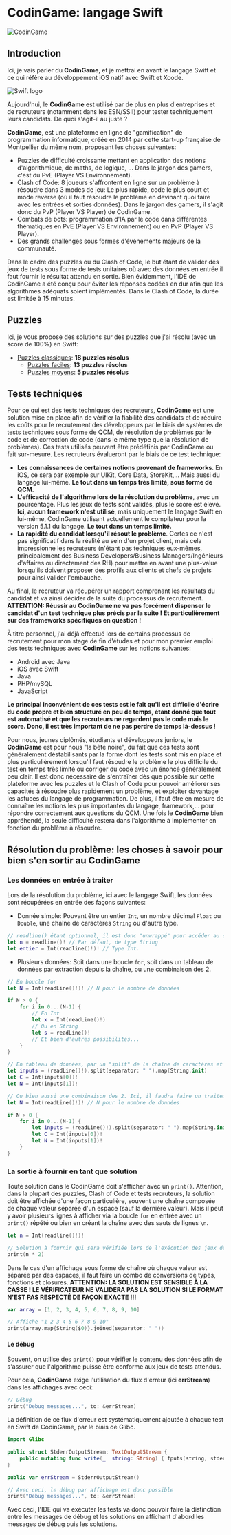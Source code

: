 # CodinGame: langage Swift

![CodinGame](https://www.it-connect.fr/wp-content-itc/uploads/2017/02/codingame-wall.jpg)

## Introduction
Ici, je vais parler du **CodinGame**, et je mettrai en avant le langage Swift et ce qui réfère au développement iOS natif avec Swift et Xcode.

![Swift logo](https://codabee.com/wp-content/uploads/2019/05/1280px-Swift_logo_with_text.svg_.png)

Aujourd'hui, le **CodinGame** est utilisé par de plus en plus d'entreprises et de recruteurs (notamment dans les ESN/SSII) pour tester techniquement leurs candidats. De quoi s'agit-il au juste ?

**CodinGame**, est une plateforme en ligne de "gamification" de programmation informatique, créée en 2014 par cette start-up française de Montpellier du même nom, proposant les choses suivantes:
 - Puzzles de difficulté croissante mettant en application des notions d'algorithmique, de maths, de logique, ... Dans le jargon des gamers, c'est du PvE (Player VS Environnement).
 - Clash of Code: 8 joueurs s'affrontent en ligne sur un problème à résoudre dans 3 modes de jeu: Le plus rapide, code le plus court et mode reverse (où il faut résoudre le problème en devinant quoi faire avec les entrées et sorties données). Dans le jargon des gamers, il s'agit donc du PvP (Player VS Player) de CodinGame.
 - Combats de bots: programmation d'IA par le code dans différentes thématiques en PvE (Player VS Environnement) ou en PvP (Player VS Player).
 - Des grands challenges sous formes d'événements majeurs de la communauté.

Dans le cadre des puzzles ou du Clash of Code, le but étant de valider des jeux de tests sous forme de tests unitaires où avec des données en entrée il faut fournir le résultat attendu en sortie. Bien évidemment, l'IDE de CodinGame a été conçu pour éviter les réponses codées en dur afin que les algorithmes adéquats soient implémentés. Dans le Clash of Code, la durée est limitée à 15 minutes.

## Puzzles

Ici, je vous propose des solutions sur des puzzles que j'ai résolu (avec un score de 100%) en Swift:
- [Puzzles classiques](https://github.com/Kous92/CodinGame-Swift-FR-/tree/main/Puzzles%20classiques): **18 puzzles résolus**
	+ [Puzzles faciles](https://github.com/Kous92/CodinGame-Swift-FR-/tree/main/Puzzles%20classiques/Facile): **13 puzzles résolus**
	+ [Puzzles moyens](https://github.com/Kous92/CodinGame-Swift-FR-/tree/main/Puzzles%20classiques/Moyen): **5 puzzles résolus**

## Tests techniques

Pour ce qui est des tests techniques des recruteurs, **CodinGame** est une solution mise en place afin de vérifier la fiabilité des candidats et de réduire les coûts pour le recrutement des développeurs par le biais de systèmes de tests techniques sous forme de QCM, de résolution de problèmes par le code et de correction de code (dans le même type que la résolution de problèmes). Ces tests utilisés peuvent être prédéfinis par CodinGame ou fait sur-mesure. Les recruteurs évalueront par le biais de ce test technique:

 - **Les connaissances de certaines notions provenant de frameworks**. En iOS, ce sera par exemple sur UIKit, Core Data, StoreKit,... Mais aussi du langage lui-même. **Le tout dans un temps très limité, sous forme de QCM.**
 - **L'efficacité de l'algorithme lors de la résolution du problème**, avec un pourcentage. Plus les jeux de tests sont validés, plus le score est élevé. **Ici, aucun framework n'est utilisé**, mais uniquement le langage Swift en lui-même, CodinGame utilisant actuellement le compilateur pour la version 5.1.1 du langage. **Le tout dans un temps limité.**
 - **La rapidité du candidat lorsqu'il résout le problème**. Certes ce n'est pas significatif dans la réalité au sein d'un projet client, mais cela impressionne les recruteurs (n'étant pas techniques eux-mêmes, principalement des Business Developers/Business Managers/Ingénieurs d'affaires ou directement des RH) pour mettre en avant une plus-value lorsqu'ils doivent proposer des profils aux clients et chefs de projets pour ainsi valider l'embauche.

Au final, le recruteur va récupérer un rapport comprenant les résultats du candidat et va ainsi décider de la suite du processus de recrutement. **ATTENTION: Réussir au CodinGame ne va pas forcément dispenser le candidat d'un test technique plus précis par la suite ! Et particulièrement sur des frameworks spécifiques en question !**

À titre personnel, j'ai déjà effectué lors de certains processus de recrutement pour mon stage de fin d'études et pour mon premier emploi des tests techniques avec **CodinGame** sur les notions suivantes:
 - Android avec Java
 - iOS avec Swift
 - Java
 - PHP/mySQL
 - JavaScript

**Le principal inconvénient de ces tests est le fait qu'il est difficile d'écrire du code propre et bien structuré en peu de temps, étant donné que tout est automatisé et que les recruteurs ne regardent pas le code mais le score. Donc, il est très important de ne pas perdre de temps là-dessus !**

Pour nous, jeunes diplômés, étudiants et développeurs juniors, le **CodinGame** est pour nous "la bête noire", du fait que ces tests sont généralement déstabilisants par la forme dont les tests sont mis en place et plus particulièrement lorsqu'il faut résoudre le problème le plus difficile du test en temps très limité ou corriger du code avec un énoncé généralement peu clair. Il est donc nécessaire de s'entraîner dès que possible sur cette plateforme avec les puzzles et le Clash of Code pour pouvoir améliorer ses capacités à résoudre plus rapidement un problème, et exploiter davantage les astuces du langage de programmation. De plus, il faut être en mesure de connaître les notions les plus importantes du langage, framework,... pour répondre correctement aux questions du QCM. Une fois le **CodinGame** bien appréhendé, la seule difficulté restera dans l'algorithme à implémenter en fonction du problème à résoudre.

## Résolution du problème: les choses à savoir pour bien s'en sortir au CodinGame

### Les données en entrée à traiter

Lors de la résolution du problème, ici avec le langage Swift, les données sont récupérées en entrée des façons suivantes:

 - Donnée simple: Pouvant être un entier `Int`, un nombre décimal `Float` ou `Double`, une chaîne de caractères `String` ou d'autre type.
```swift
// readline() étant optionnel, il est donc "unwrappé" pour accéder au contenu
let n = readline()! // Par défaut, de type String
let entier = Int(readline()!)! // Type Int.
```
 - Plusieurs données: Soit dans une boucle `for`,  soit dans un tableau de données par extraction depuis la chaîne, ou une combinaison des 2.
```swift
// En boucle for
let N = Int(readLine()!)! // N pour le nombre de données

if N > 0 {
	for i in 0...(N-1) {
		// En Int
		let x = Int(readLine()!)
		// Ou en String
		let s = readLine()!
		// Et bien d'autres possibilités...
	}
}

// En tableau de données, par un "split" de la chaîne de caractères et l'utilisation de la closure map pour appliquer à chaque élément extrait la valeur souhaitée.
let inputs = (readLine()!).split(separator: " ").map(String.init)
let C = Int(inputs[0])!
let N = Int(inputs[1])!

// Ou bien aussi une combinaison des 2. Ici, il faudra faire un traitement spécifique
let N = Int(readLine()!)! // N pour le nombre de données

if N > 0 {
	for i in 0...(N-1) {
		let inputs = (readLine()!).split(separator: " ").map(String.init)
		let C = Int(inputs[0])!
		let N = Int(inputs[1])!
	}
}
```

### La sortie à fournir en tant que solution

Toute solution dans le CodinGame doit s'afficher avec un `print()`. Attention, dans la plupart des puzzles, Clash of Code et tests recruteurs, la solution doit être affichée d'une façon particulière, souvent une chaîne composée de chaque valeur séparée d'un espace (sauf la dernière valeur). Mais il peut y avoir plusieurs lignes à afficher via la boucle `for` en entrée avec un `print()` répété ou bien en créant la chaîne avec des sauts de lignes `\n`.

```swift
let n = Int(readline()!)!

// Solution à fournir qui sera vérifiée lors de l'exécution des jeux de tests.
print(n * 2)
```

Dans le cas d'un affichage sous forme de chaîne où chaque valeur est séparée par des espaces, il faut faire un combo de conversions de types, fonctions et closures. **ATTENTION: LA SOLUTION EST SENSIBLE À LA CASSE ! LE VÉRIFICATEUR NE VALIDERA PAS LA SOLUTION SI LE FORMAT N'EST PAS RESPECTÉ DE FAÇON EXACTE !!!**

```swift
var array = [1, 2, 3, 4, 5, 6, 7, 8, 9, 10]

// Affiche "1 2 3 4 5 6 7 8 9 10"
print(array.map{String($0)}.joined(separator: " "))
```

#### Le débug

Souvent, on utilise des `print()` pour vérifier le contenu des données afin de s'assurer que l'algorithme puisse être conforme aux jeux de tests attendus.

Pour cela, **CodinGame** exige l'utilisation du flux d'erreur (ici **errStream**) dans les affichages avec ceci:
```swift
// Débug
print("Debug messages...", to: &errStream)
```

La définition de ce flux d'erreur est systématiquement ajoutée à chaque test en Swift de CodinGame, par le biais de Glibc.
```swift
import Glibc

public struct StderrOutputStream: TextOutputStream {
	public mutating func write(_  string: String) { fputs(string, stderr) }
}

public var errStream = StderrOutputStream()

// Avec ceci, le débug par affichage est donc possible
print("Debug messages...", to: &errStream)
```

Avec ceci, l'IDE qui va exécuter les tests va donc pouvoir faire la distinction entre les messages de débug et les solutions en affichant d'abord les messages de débug puis les solutions.